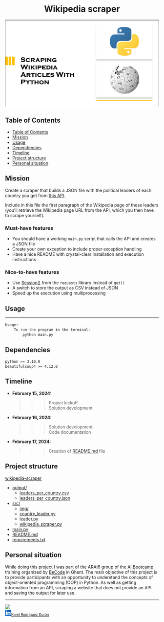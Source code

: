 <h1 align="center"> Wikipedia scraper </h1>

<p align="center">
    <img src="src/img/wiki_scraping_python.png" alt="openspace.png">
</p>

## Table of Contents
- [Table of Contents](#table-of-contents)
- [Mission](#mission)
- [Usage](#usage)
- [Dependencies](#dependencies)
- [Timeline](#timeline)
- [Project structure](#project-structure)
- [Personal situation](#personal-situation)


## Mission

Create a scraper that builds a JSON file with the political leaders of each country you get from [this API](https://country-leaders.onrender.com/docs).

Include in this file the first paragraph of the Wikipedia page of these leaders (you'll retrieve the Wikipedia page URL from the API, which you then have to scrape yourself).

### Must-have features
- You should have a working `main.py` script that calls the API and creates a JSON file
- Create your own exception to include proper exception handling
- Have a nice README with crystal-clear installation and execution instructions

### Nice-to-have features
- Use [Session()](https://requests.readthedocs.io/en/latest/user/advanced/) from the `requests` library instead of `get()`
- A switch to store the output as CSV instead of JSON
- Speed up the execution using multiprocessing
 

## Usage
***
    Usage:
        Tu run the program in the terminal:
            python main.py 
 
    
## Dependencies
    python >= 3.10.0
    beautifulsoup4 >= 4.12.0

## Timeline
- **February 15, 2024:** 
  >>> Project kickoff<br>
  >>> Solution development<br>

- **February 16, 2024:**
  >>> Solution development<br>
  >>> Code documentation<br>              
- **February 17, 2024:** 
  >>> Creation of [README.md](README.md) file


## Project structure

[wikipedia-scraper](.)
  * [output/](output)
    * [leaders_per_country.csv](output/leaders_per_country.csv)
    * [leaders_per_country.json](output/leaders_per_country.json)
  * [src/](src)
    * [img/](src/img)
    * [country_leader.py](src/country_leader.py)
    * [leader.py](src/leader.py)
    * [wikipedia_scraper.py](src/wikipedia_scraper.py)
  * [main.py](main.py)
  * [README.md](README.md)
  * [requirements.txt](requirements.txt)


## Personal situation
While doing this project I was part of the ARAI6 group of the <a href="https://becode.org/all-trainings/pedagogical-framework-ai-data-science/">AI Bootcamp</a> training organized by <a href="https://becode.org/">BeCode</a> in Ghent. The main objective of this project is to provide participants with an opportunity to understand the concepts of object-oriented programming (OOP) in Python. As well as getting information from an API, scraping a website that does not provide an API and saving the output for later use.

______________________________________
  <img src="https://avatars.githubusercontent.com/u/106887418?s=400&u=82192b481d8f03c3eaad34ca2bd67889fce6a0c2&v=4" width=115><br><sub><img src="src/img/linkedin.png" alt="Miniatura" width=20><a href="https://www.linkedin.com/in/karel-rodriguez-duran/">Karel Rodríguez Durán</a></sub>

